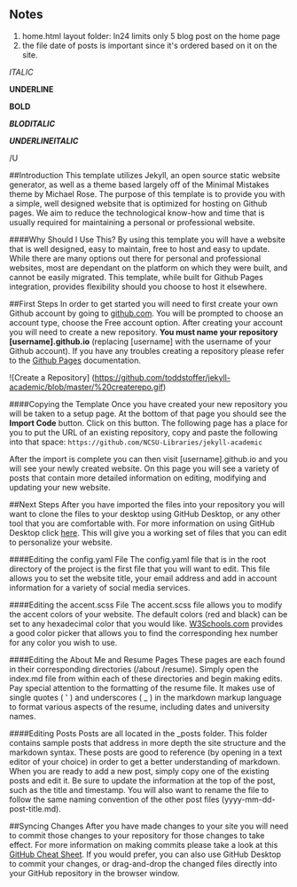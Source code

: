 ## Notes
1. home.html layout folder:
ln24 limits only 5 blog post on the home page
2. the file date of posts is important since it's ordered based on it on the site.

*ITALIC*

__UNDERLINE__

**BOLD**

***BLODITALIC***

__*UNDERLINEITALIC*__

/U 


##Introduction
This template utilizes Jekyll, an open source static website generator, as well as a theme based largely off of the Minimal Mistakes theme by Michael Rose. The purpose of this template is to provide you with a simple, well designed website that is optimized for hosting on Github pages. We aim to reduce the technological know-how and time that is usually required for maintaining a personal or professional website.

####Why Should I Use This?
By using this template you will have a website that is well designed, easy to maintain, free to host and easy to update. While there are many options out there for personal and professional websites, most are dependant on the platform on which they were built, and cannot be easily migrated. This template, while built for Github Pages integration, provides flexibility should you choose to host it elsewhere.

##First Steps
In order to get started you will need to first create your own Github account by going to [github.com](https://github.com/). You will be prompted to choose an account type, choose the Free account option. After creating your account you will need to create a new repository. **You must name your repository [username].github.io** (replacing [username] with the username of your Github account). If you have any troubles creating a repository please refer to the [Github Pages](https://pages.github.com/) documentation.


![Create a Repository] (https://github.com/toddstoffer/jekyll-academic/blob/master/%20createrepo.gif)

####Copying the Template
Once you have created your new repository you will be taken to a setup page. At the bottom of that page you should see the **Import Code** button. Click on this button. The following page has a place for you to put the URL of an existing repository, copy and paste the following into that space:
`https://github.com/NCSU-Libraries/jekyll-academic`

After the import is complete you can then visit [username].github.io and you will see your newly created website. On this page you will see a variety of posts that contain more detailed information on editing, modifying and updating your new website.

##Next Steps
After you have imported the files into your repository you will want to clone the files to your desktop using GitHub Desktop, or any other tool that you are comfortable with. For more information on using GitHub Desktop click [here](https://desktop.github.com/). This will give you a working set of files that you can edit to personalize your website.

####Editing the config.yaml File
The config.yaml file that is in the root directory of the project is the first file that you will want to edit. This file allows you to set the website title, your email address and add in account information for a variety of social media services.

####Editing the accent.scss File
The accent.scss file allows you to modify the accent colors of your website. The default colors (red and black) can be set to any hexadecimal color that you would like. [W3Schools.com](http://www.w3schools.com/colors/colors_picker.asp) provides a good color picker that allows you to find the corresponding hex number for any color you wish to use.

####Editing the About Me and Resume Pages
These pages are each found in their corresponding directories (/about /resume). Simply open the index.md file from within each of these directories and begin making edits. Pay special attention to the formatting of the resume file. It makes use of single quotes ( \' ) and underscores ( \_ ) in the markdown markup language to format various aspects of the resume, including dates and university names.

####Editing Posts
Posts are all located in the \_posts folder. This folder contains sample posts that address in more depth the site structure and the markdown syntax. These posts are good to reference (by opening in a text editor of your choice) in order to get a better understanding of markdown. When you are ready to add a new post, simply copy one of the existing posts and edit it. Be sure to update the information at the top of the post, such as the title and timestamp. You will also want to rename the file to follow the same naming convention of the other post files (yyyy-mm-dd-post-title.md).

##Syncing Changes
After you have made changes to your site you will need to commit those changes to your repository for those changes to take effect. For more information on making commits please take a look at this [GitHub Cheat Sheet](https://training.github.com/kit/downloads/github-git-cheat-sheet.pdf). If you would prefer, you can also use GitHub Desktop to commit your changes, or drag-and-drop the changed files directly into your GitHub repository in the browser window.
